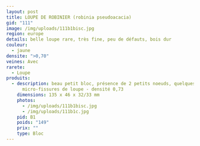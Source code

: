 ```yaml
---
layout: post
title: LOUPE DE ROBINIER (robinia pseudoacacia)
gid: "111"
image: /img/uploads/111b1bisc.jpg
region: europe
details: belle loupe rare, très fine, peu de défauts, bois dur
couleur:
  - jaune
densite: ">0,70"
veines: Avec
rarete:
  - Loupe
produits:
  - description: beau petit bloc, présence de 2 petits noeuds, quelques
      micro-fissures de loupe - densité 0,73
    dimensions: 135 x 46 x 32/33 mm
    photos:
      - /img/uploads/111b1bisc.jpg
      - /img/uploads/111b1c.jpg
    pid: B1
    poids: "149"
    prix: ""
    type: Bloc
---
```

